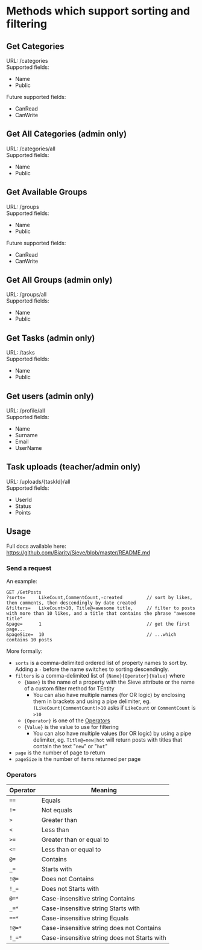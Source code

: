 # Methods which support sorting and filtering

## Get Categories

URL: /categories  
Supported fields:

* Name
* Public

Future supported fields:

* CanRead
* CanWrite

## Get All Categories (admin only)

URL: /categories/all  
Supported fields:

* Name
* Public

## Get Available Groups

URL: /groups  
Supported fields:

* Name
* Public

Future supported fields:

* CanRead
* CanWrite

## Get All Groups (admin only)

URL: /groups/all  
Supported fields:

* Name
* Public

## Get Tasks (admin only)

URL: /tasks  
Supported fields:

* Name
* Public

## Get users (admin only)

URL: /profile/all  
Supported fields:

* Name
* Surname
* Email
* UserName

## Task uploads (teacher/admin only)

URL: /uploads/{taskId}/all  
Supported fields:

* UserId
* Status
* Points

## Usage

Full docs available here: <https://github.com/Biarity/Sieve/blob/master/README.md>

### Send a request

An example:

```curl
GET /GetPosts
?sorts=     LikeCount,CommentCount,-created         // sort by likes, then comments, then descendingly by date created
&filters=   LikeCount>10, Title@=awesome title,     // filter to posts with more than 10 likes, and a title that contains the phrase "awesome title"
&page=      1                                       // get the first page...
&pageSize=  10                                      // ...which contains 10 posts
```

More formally:

* `sorts` is a comma-delimited ordered list of property names to sort by. Adding a `-` before the name switches to sorting descendingly.
* `filters` is a comma-delimited list of `{Name}{Operator}{Value}` where
    * `{Name}` is the name of a property with the Sieve attribute or the name of a custom filter method for TEntity
        * You can also have multiple names (for OR logic) by enclosing them in brackets and using a pipe delimiter, eg. `(LikeCount|CommentCount)>10` asks if `LikeCount` or `CommentCount` is `>10`
    * `{Operator}` is one of the [Operators](#operators)
    * `{Value}` is the value to use for filtering
        * You can also have multiple values (for OR logic) by using a pipe delimiter, eg. `Title@=new|hot` will return posts with titles that contain the text "`new`" or "`hot`"
* `page` is the number of page to return
* `pageSize` is the number of items returned per page

### Operators

| Operator   | Meaning                  |
|------------|--------------------------|
| `==`       | Equals                   |
| `!=`       | Not equals               |
| `>`        | Greater than             |
| `<`        | Less than                |
| `>=`       | Greater than or equal to |
| `<=`       | Less than or equal to    |
| `@=`       | Contains                 |
| `_=`       | Starts with              |
| `!@=`      | Does not Contains        |
| `!_=`      | Does not Starts with     |
| `@=*`      | Case-insensitive string Contains |
| `_=*`      | Case-insensitive string Starts with |
| `==*`      | Case-insensitive string Equals |
| `!@=*`     | Case-insensitive string does not Contains |
| `!_=*`     | Case-insensitive string does not Starts with |